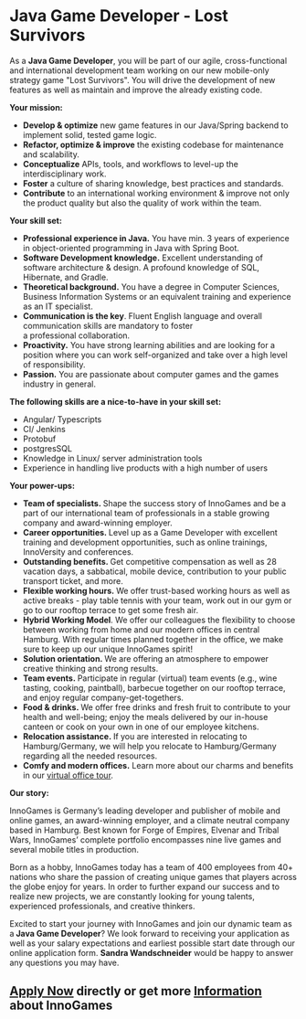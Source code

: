 <h1>Java Game Developer - Lost Survivors</h1>
<p><span>As a <strong>Java Game Developer</strong>,&nbsp;you will be part of our agile, cross-functional and international development team working on our new mobile-only strategy game "Lost Survivors". You will drive the development of new features as well as maintain and improve the already existing code.</span></p><p><strong>Your mission:&nbsp;</strong></p><ul><li><strong>Develop &amp; optimize</strong>&nbsp;new game features<span>&nbsp;</span><span>in our</span><span>&nbsp;</span>Java/Spring backend to implement solid, tested game logic.</li><li><strong>Refactor, optimize &amp; improve</strong><span>&nbsp;</span>the existing codebase for maintenance and<span>&nbsp;</span><span>scalability.</span></li><li><strong>Conceptualize</strong><span>&nbsp;</span>APIs, tools, and workflows to level-up the interdisciplinary work.</li><li><strong>Foster</strong><span>&nbsp;</span>a culture of sharing knowledge, best practices and standards.</li><li><strong>Contribute</strong><span>&nbsp;</span>to an international working environment &amp; improve not only the product quality but also the quality of work within the team.</li></ul><p><span><strong>Your skill set:</strong></span></p><ul><li><span><strong>Professional experience in Java.</strong>&nbsp;You have min. 3 years&nbsp;</span>of experience in object-oriented programming in Java with Spring Boot.&nbsp;</li><li><strong>Software Development knowledge.</strong>&nbsp;Excellent understanding<span>&nbsp;of software architecture &amp; design. A profound knowledge of SQL, Hibernate, and&nbsp;<span>Gradle.</span></span></li><li><span><strong>Theoretical background.</strong>&nbsp;You have a d</span>egree in Computer Sciences, Business Information Systems or an equivalent training and experience as an IT specialist.</li><li><strong>Communication is the key</strong>. Fluent English language and overall communication skills are mandatory to foster a<span>&nbsp;</span><span>professional</span><span>&nbsp;</span>collaboration.&nbsp;</li><li><strong>Proactivity.</strong><span>&nbsp;</span>You have strong learning abilities and are looking for a position where you can work self-<span>organized</span><span>&nbsp;</span>and take over a high level of responsibility.</li><li><strong>Passion.</strong><span>&nbsp;</span>You are passionat<span>e about c</span>omputer games and the games industry in general.&nbsp;</li></ul><p><strong><span>The following skills are a nice-to-have in your skill set:</span></strong></p><ul><li>Angular/ Typescripts</li><li>CI/ Jenkins</li><li>Protobuf</li><li>postgresSQL</li><li>Knowledge in Linux/ server administration tools</li><li>Experience in handling live products with a high number of users</li></ul><p><span><strong>Your power-ups:</strong></span></p><ul><li><strong>Team of specialists.&nbsp;</strong>Shape the success story of InnoGames and be a part of our international team of professionals in a stable growing company and award-winning employer.</li><li><strong>Career opportunities.&nbsp;</strong><span>Level up as a Game Developer</span>&nbsp;with excellent training and development opportunities, such as online trainings, InnoVersity and conferences.</li><li><strong>Outstanding benefits.&nbsp;</strong>Get competitive compensation as well as 28 vacation days, a sabbatical, mobile device, contribution to your public transport ticket, and more.</li><li><strong>Flexible working hours.&nbsp;</strong>We offer&nbsp;trust-based working hours as well as active breaks -&nbsp;play table tennis with your team, work out in our gym or go to our rooftop terrace to get some fresh air.</li><li><strong>Hybrid Working Model</strong>. We offer our colleagues the flexibility to choose between working from home and our modern offices in central Hamburg. With regular times planned together in the office, we make sure to keep up our unique InnoGames spirit!</li><li><strong>Solution orientation.&nbsp;</strong>We are offering an atmosphere to empower creative thinking and strong results.</li><li><strong>Team events.&nbsp;</strong>Participate in regular (virtual) team events (e.g., wine tasting, cooking, paintball), barbecue together on our rooftop terrace, and enjoy regular&nbsp;company-get-togethers.</li><li><strong>Food &amp; drinks.&nbsp;</strong>We offer free drinks and fresh fruit to contribute to your health and well-being; enjoy the meals delivered by our in-house canteen or cook on your own in one of our employee kitchens.</li><li><strong>Relocation assistance.&nbsp;</strong>If you are&nbsp;interested&nbsp;in relocating to Hamburg/Germany, we will help you relocate to Hamburg/Germany regarding all the needed resources.</li><li><strong>Comfy and modern offices.</strong>&nbsp;Learn more about our charms and benefits in our&nbsp;<span><a href="https://www.youtube.com/watch?v=yZR6GlDxRag&amp;feature=youtu.be" rel="nofollow">virtual office tour</a></span>.</li></ul><p><strong>Our story:</strong></p><p>InnoGames is Germany&rsquo;s leading developer and publisher of mobile and online games, an award-winning employer, and a climate neutral company based in Hamburg. Best known for Forge of Empires, Elvenar and Tribal Wars, InnoGames&rsquo; complete portfolio encompasses nine live games and several mobile titles in production.</p><p>Born as a hobby, InnoGames today has a team of 400 employees from 40+ nations who share the passion of creating unique games that players across the globe enjoy for years. In order to further expand our success and to realize new projects, we are constantly looking for young talents, experienced professionals, and creative thinkers.</p><p>Excited to start your journey with InnoGames and join our dynamic team as a<strong>&nbsp;Java Game Developer</strong>? We look forward to receiving your application as well as your salary expectations and earliest possible start date through our online application form.<span>&nbsp;</span><strong>Sandra Wandschneider</strong>&nbsp;would be happy to answer any questions you may have.</p>

<h2><a href="https://jobs.jobvite.com/careers/innogames/job/ojNlifwt/apply?__jvst=Job+Board&__jvsd=github_jobs_repo">Apply Now</a> directly or get more <a href="https://www.innogames.com/career/detail/job/java-game-developer-lost-survivors/?s=github_jobs_repo">Information</a> about InnoGames</h2>